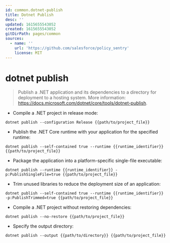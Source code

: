 ```yaml
---
id: common.dotnet-publish
title: Dotnet Publish
desc: ''
updated: 1615655543052
created: 1615655543052
gitDirPath: pages/common
sources:
  - name: ''
    url: 'https://github.com/salesforce/policy_sentry'
    license: MIT
---
```

# dotnet publish

> Publish a .NET application and its dependencies to a directory for deployment to a hosting system.
> More information: <https://docs.microsoft.com/dotnet/core/tools/dotnet-publish>.

- Compile a .NET project in release mode:

`dotnet publish --configuration Release {{path/to/project_file}}`

- Publish the .NET Core runtime with your application for the specified runtime:

`dotnet publish --self-contained true --runtime {{runtime_identifier}} {{path/to/project_file}}`

- Package the application into a platform-specific single-file executable:

`dotnet publish --runtime {{runtime_identifier}} -p:PublishSingleFile=true {{path/to/project_file}}`

- Trim unused libraries to reduce the deployment size of an application:

`dotnet publish --self-contained true --runtime {{runtime_identifier}} -p:PublishTrimmed=true {{path/to/project_file}}`

- Compile a .NET project without restoring dependencies:

`dotnet publish --no-restore {{path/to/project_file}}`

- Specify the output directory:

`dotnet publish --output {{path/to/directory}} {{path/to/project_file}}`

